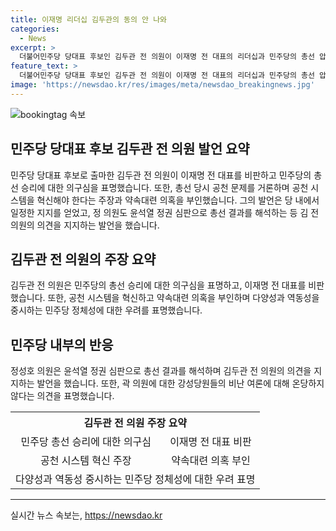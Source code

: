 ```yaml
---
title: 이재명 리더십 김두관의 동의 안 나와
categories:
  - News
excerpt: >
  더불어민주당 당대표 후보인 김두관 전 의원이 이재명 전 대표의 리더십과 민주당의 총선 압승에 대해 강하게 비판하는 발언을 했다. 그는 공천 시스템을 비판하며 김대중, 노무현 정신을 지키고 다양성과 역동성을 중시하는 민주당으로의 회귀를 주장했다. 또한, 총선 결과를 윤석열 대통령의 리더십으로 설명하며 이재명 당대표의 성과를 부정했다. 그는 또한 약속대련이라는 의혹을 부인하고, 당내 다양성을 존중하고 함께 전진하는 각오를 밝혔다.
feature_text: >
  더불어민주당 당대표 후보인 김두관 전 의원이 이재명 전 대표의 리더십과 민주당의 총선 압승에 대해 강하게 비판하는 발언을 했다. 그는 공천 시스템을 비판하며 김대중, 노무현 정신을 지키고 다양성과 역동성을 중시하는 민주당으로의 회귀를 주장했다. 또한, 총선 결과를 윤석열 대통령의 리더십으로 설명하며 이재명 당대표의 성과를 부정했다. 그는 또한 약속대련이라는 의혹을 부인하고, 당내 다양성을 존중하고 함께 전진하는 각오를 밝혔다.
image: 'https://newsdao.kr/res/images/meta/newsdao_breakingnews.jpg'
---
```


<p><img src="https://newsdao.kr/res/images/meta/newsdao_breakingnews.jpg" alt="bookingtag 속보" /></p>

<h2 data-ke-size="size26">민주당 당대표 후보 김두관 전 의원 발언 요약</h2>

<p data-ke-size="size16">민주당 당대표 후보로 출마한 김두관 전 의원이 이재명 전 대표를 비판하고 민주당의 총선 승리에 대한 의구심을 표명했습니다. 또한, 총선 당시 공천 문제를 거론하며 공천 시스템을 혁신해야 한다는 주장과 약속대련 의혹을 부인했습니다. 그의 발언은 당 내에서 일정한 지지를 얻었고, 정 의원도 윤석열 정권 심판으로 총선 결과를 해석하는 등 김 전 의원의 의견을 지지하는 발언을 했습니다.</p>

<h2 data-ke-size="size26">김두관 전 의원의 주장 요약</h2>

<p data-ke-size="size16">김두관 전 의원은 민주당의 총선 승리에 대한 의구심을 표명하고, 이재명 전 대표를 비판했습니다. 또한, 공천 시스템을 혁신하고 약속대련 의혹을 부인하며 다양성과 역동성을 중시하는 민주당 정체성에 대한 우려를 표명했습니다.</p>

<h2 data-ke-size="size26">민주당 내부의 반응</h2>

<p data-ke-size="size16">정성호 의원은 윤석열 정권 심판으로 총선 결과를 해석하며 김두관 전 의원의 의견을 지지하는 발언을 했습니다. 또한, 곽 의원에 대한 강성당원들의 비난 여론에 대해 온당하지 않다는 의견을 표명했습니다.</p>

<table>
  <tr>
    <th colspan="2" style="text-align: center;">김두관 전 의원 주장 요약</th>
  </tr>
  <tr>
    <td style="text-align: center;">민주당 총선 승리에 대한 의구심</td>
    <td style="text-align: center;">이재명 전 대표 비판</td>
  </tr>
  <tr>
    <td style="text-align: center;">공천 시스템 혁신 주장</td>
    <td style="text-align: center;">약속대련 의혹 부인</td>
  </tr>
  <tr>
    <td style="text-align: center;" colspan="2">다양성과 역동성 중시하는 민주당 정체성에 대한 우려 표명</td>
  </tr>
</table>

<hr>
실시간 뉴스 속보는, <a href="https://newsdao.kr" rel="dofollow">https://newsdao.kr</a>


